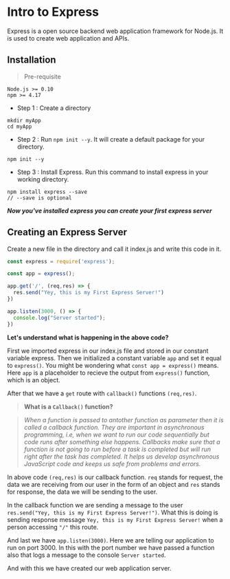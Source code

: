 # Intro to Express 

Express is a open source backend web application framework for Node.js. It is used to create web application and APIs.

## Installation

> Pre-requisite

```shell
Node.js >= 0.10
npm >= 4.17
```

* Step 1 : Create a directory

```shell
mkdir myApp 
cd myApp
```

* Step 2 : Run `npm init --y`. It will create a default package for your directory.

```shell
npm init --y
```

* Step 3 : Install Express. Run this command to install express in your working directory.

```shell
npm install express --save
// --save is optional
```
__*Now you've installed express you can create your first express server*__

## Creating an Express Server

Create a new file in the directory and call it index.js and write this code in it.

```javascript
const express = require('express');

const app = express();

app.get('/', (req,res) => {
  res.send("Yey, this is my First Express Server!")
})

app.listen(3000, () => {
  console.log("Server started");
})
```
**Let's understand what is happening in the above code?**

First we imported express in our index.js file and stored in our constant variable express.
Then we initialized a constant variable `app` and set it equal to `express()`. You might be wondering what `const app = express()` means. Here `app` is a placeholder to recieve the output from `express()` function, which is an object. 

After that we have a `get` route with `callback()` functions `(req,res)`. 

> __What is a `Callback()` function?__

> *When a function is passed to antother function as parameter then it is called a callback function. They are important in asynchronous programming, i.e, when we want to run our code sequentially but code runs after something else happens. Callbacks make sure that a function is not going to run before a task is completed but will run right after the task has completed. It helps us develop asynchronous JavaScript code and keeps us safe from problems and errors.*

In above code `(req,res)` is our callback function. `req` stands for request, the data we are receiving from our user in the form of an object and `res` stands for response, the data we will be sending to the user.

In the callback function we are sending a message to the user `res.send("Yey, this is my First Express Server!")`. What this is doing is sending response message `Yey, this is my First Express Server!` when a person accessing `"/"` this route.

And last we have `app.listen(3000)`. Here we are telling our application to run on port 3000. In this with the port number we have passed a function also that logs a message to the console `Server started`.

And with this we have created our web application server.

